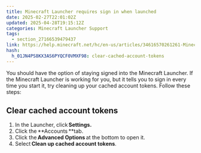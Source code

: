 ```yaml
---
title: Minecraft Launcher requires sign in when launched
date: 2025-02-27T22:01:02Z
updated: 2025-04-28T19:15:12Z
categories: Minecraft Launcher Support
tags:
  - section_27166539479437
link: https://help.minecraft.net/hc/en-us/articles/34616570261261-Minecraft-Launcher-requires-sign-in-when-launched
hash:
  h_01JN4PS8KX3AS6PYQCF0VMXF98: clear-cached-account-tokens
---
```


You should have the option of staying signed into the Minecraft Launcher. If the Minecraft Launcher is working for you, but it tells you to sign in every time you start it, try cleaning up your cached account tokens. Follow these steps:

## Clear cached account tokens

1.  In the Launcher, click **Settings.**
2.  Click the **Accounts **tab.
3.  Click the **Advanced Options** at the bottom to open it.
4.  Select **Clean up cached account tokens**.
